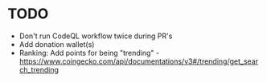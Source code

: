 # TODO

- Don't run CodeQL workflow twice during PR's
- Add donation wallet(s)
- Ranking: Add points for being "trending" - https://www.coingecko.com/api/documentations/v3#/trending/get_search_trending
